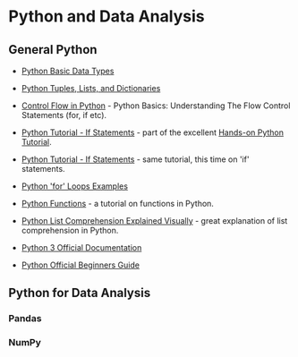 # Python and Data Analysis

## General Python
- [Python Basic Data Types](https://en.wikiversity.org/wiki/Python_Concepts/Basic_data_types)

- [Python Tuples, Lists, and Dictionaries](http://sthurlow.com/python/lesson06/)

- [Control Flow in Python](https://www.codeproject.com/Articles/663666/Python-Basics-Understanding-The-Flow-Control-State) - 
Python Basics: Understanding The Flow Control Statements (for, if etc).

- [Python Tutorial - If Statements](http://anh.cs.luc.edu/python/hands-on/3.1/handsonHtml/loops.html) - 
part of the excellent [Hands-on Python Tutorial](http://anh.cs.luc.edu/python/hands-on/3.1/handsonHtml/index.html).

- [Python Tutorial - If Statements](http://anh.cs.luc.edu/python/hands-on/3.1/handsonHtml/ifstatements.html) - same tutorial, 
this time on 'if' statements. 

- [Python 'for' Loops Examples](https://www.cyberciti.biz/faq/python-for-loop-examples-statements/)

- [Python Functions](http://www.tutorialspoint.com/python/python_functions.htm) - a tutorial on functions in Python.

- [Python List Comprehension Explained Visually](http://treyhunner.com/2015/12/python-list-comprehensions-now-in-color/) -
great explanation of list comprehension in Python.

- [Python 3 Official Documentation](https://docs.python.org/3/)

- [Python Official Beginners Guide](https://wiki.python.org/moin/BeginnersGuide)


## Python for Data Analysis
### Pandas 

### NumPy

